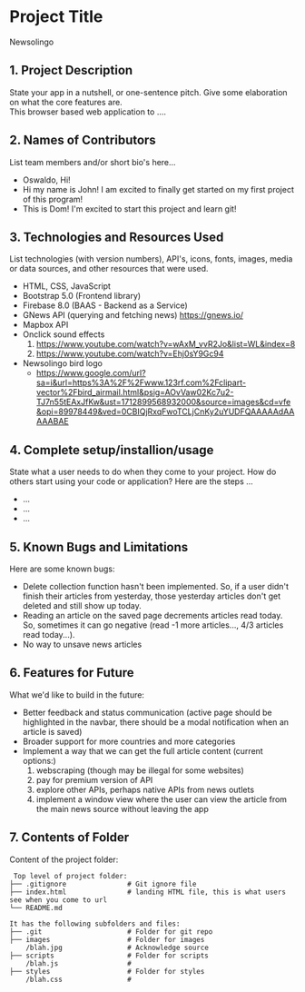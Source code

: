 # Project Title
Newsolingo

## 1. Project Description
State your app in a nutshell, or one-sentence pitch. Give some elaboration on what the core features are.  
This browser based web application to ....

## 2. Names of Contributors
List team members and/or short bio's here... 
* Oswaldo, Hi!
* Hi my name is John! I am excited to finally get started on my first project of this program!
* This is Dom! I'm excited to start this project and learn git!
	
## 3. Technologies and Resources Used
List technologies (with version numbers), API's, icons, fonts, images, media or data sources, and other resources that were used.
* HTML, CSS, JavaScript
* Bootstrap 5.0 (Frontend library)
* Firebase 8.0 (BAAS - Backend as a Service)
* GNews API (querying and fetching news) https://gnews.io/
* Mapbox API
* Onclick sound effects
    1. https://www.youtube.com/watch?v=wAxM_vvR2Jo&list=WL&index=8
    2. https://www.youtube.com/watch?v=Ehj0sY9Gc94
* Newsolingo bird logo
    - https://www.google.com/url?sa=i&url=https%3A%2F%2Fwww.123rf.com%2Fclipart-vector%2Fbird_airmail.html&psig=AOvVaw02Kc7u2-TJ7n55tEAxJfKw&ust=1712899568932000&source=images&cd=vfe&opi=89978449&ved=0CBIQjRxqFwoTCLjCnKy2uYUDFQAAAAAdAAAAABAE 

## 4. Complete setup/installion/usage
State what a user needs to do when they come to your project.  How do others start using your code or application?
Here are the steps ...
* ...
* ...
* ...

## 5. Known Bugs and Limitations
Here are some known bugs:
* Delete collection function hasn't been implemented. So, if a user didn't finish their articles from yesterday, those yesterday articles
don't get deleted and still show up today.
* Reading an article on the saved page decrements articles read today. So, sometimes it can go negative (read -1 more articles..., 
4/3 articles read today...).
* No way to unsave news articles

## 6. Features for Future
What we'd like to build in the future:
* Better feedback and status communication (active page should be highlighted in the navbar, there should be a modal notification when
an article is saved)
* Broader support for more countries and more categories
* Implement a way that we can get the full article content (current options:)
    1. webscraping (though may be illegal for some websites)
    2. pay for premium version of API
    3. explore other APIs, perhaps native APIs from news outlets
    4. implement a window view where the user can view the article from the main news source without leaving the app

## 7. Contents of Folder
Content of the project folder:

```
 Top level of project folder: 
├── .gitignore               # Git ignore file
├── index.html               # landing HTML file, this is what users see when you come to url
└── README.md

It has the following subfolders and files:
├── .git                     # Folder for git repo
├── images                   # Folder for images
    /blah.jpg                # Acknowledge source
├── scripts                  # Folder for scripts
    /blah.js                 # 
├── styles                   # Folder for styles
    /blah.css                # 



```


